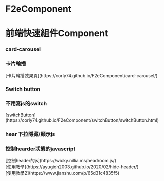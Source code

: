 # F2eComponent

<h1>前端快速組件Component</h1>

<h3>card-carousel</h3>
<h3>卡片輪播</h3>
[卡片輪播效果頁](https://corly74.github.io/F2eComponent/card-carousel/)



<h3>Switch button</h3>
<h3>不用寫js的switch</h3>
[switchButton](https://corly74.github.io/F2eComponent/switchButton/switchButton.html)


<h3>hear 下拉隱藏/顯示js </h3>
<h3>控制hearder狀態的javascript</h3>
[控制header的js](https://wicky.nillia.ms/headroom.js/)<br>
[使用教學](https://ayugioh2003.github.io/2020/02/hide-header/)<br>
[使用教學2](https://www.jianshu.com/p/65d31c4835f5)<br>
